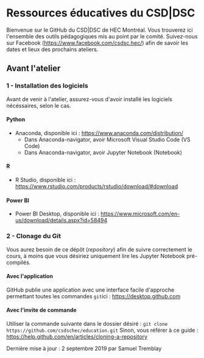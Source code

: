 # Ressources éducatives du CSD|DSC
Bienvenue sur le GitHub du CSD|DSC de HEC Montréal. Vous trouverez ici l'ensemble des outils pédagogiques mis au point par le comité. Suivez-nous sur Facebook (https://www.facebook.com/csdsc.hec/) afin de savoir les dates et lieux des prochains ateliers.

## Avant l'atelier
### 1 - Installation des logiciels
Avant de venir à l'atelier, assurez-vous d'avoir installé les logiciels nécéssaires, selon le cas. 

#### Python
* Anaconda, disponible ici : https://www.anaconda.com/distribution/
  * Dans Anaconda-navigator, avoir Microsoft Visual Studio Code (VS Code)
  * Dans Anaconda-navigator, avoir Jupyter Notebook (Notebook)

#### R
* R Studio, disponible ici : https://www.rstudio.com/products/rstudio/download/#download

#### Power BI
* Power BI Desktop, disponible ici : https://www.microsoft.com/en-us/download/details.aspx?id=58494

### 2 - Clonage du Git
Vous aurez besoin de ce dépôt (*repository*) afin de suivre correctement le cours, à moins que vous désiriez uniquement lire les Jupyter Notebook pré-compilés.

#### Avec l'application

GitHub publie une application avec une interface facile d'approche permettant toutes les commandes ```git```ici : https://desktop.github.com

#### Avec l'invite de commande

Utiliser la commande suivante dans le dossier désiré : ```git clone https://github.com/csdschec/education.git```
Sinon, vous référer à ce guide : https://help.github.com/en/articles/cloning-a-repository



Dernière mise à jour : 2 septembre 2019 par Samuel Tremblay
